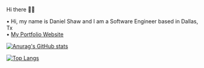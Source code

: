 <!--
**danimalcrackrz/danimalcrackrz** is a ✨ _special_ ✨ repository because its `README.md` (this file) appears on your GitHub profile.

Here are some ideas to get you started:

- 🔭 I’m currently working on ...
- 🌱 I’m currently learning ...
- 👯 I’m looking to collaborate on ...
- 🤔 I’m looking for help with ...
- 💬 Ask me about ...
- 📫 How to reach me: ...
- 😄 Pronouns: ...
- ⚡ Fun fact: ...
-->
Hi there 👋🏽

• Hi, my name is Daniel Shaw and I am a Software Engineer based in Dallas, Tx  
• [My Portfolio Website](https://dandoesdev.com)



[![Anurag's GitHub stats](https://github-readme-stats.vercel.app/api?username=danimalcrackrz&include_all_commits=true&count_private=true&show_icons=true&issues=20&theme=outrun)](https://github.com/anuraghazra/github-readme-stats)

[![Top Langs](https://github-readme-stats.vercel.app/api/top-langs/?username=anuraghazra&layout=compact&theme=outrun&size_weight=0.5&count_weight=0.5)](https://github.com/anuraghazra/github-readme-stats)
